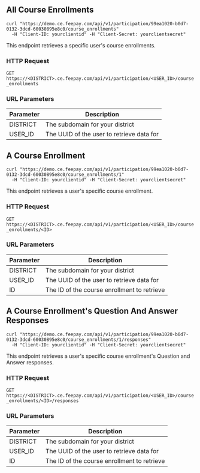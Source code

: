 ## All Course Enrollments


```shell
curl "https://demo.ce.feepay.com/api/v1/participation/99ea1020-b0d7-0132-3dcd-60030895e8c0/course_enrollments"
  -H "Client-ID: yourclientid" -H "Client-Secret: yourclientsecret"
```

This endpoint retrieves a specific user's course enrollments.

### HTTP Request

`GET https://<DISTRICT>.ce.feepay.com/api/v1/participation/<USER_ID>/course_enrollments`

### URL Parameters

Parameter | Description
--------- | -----------
DISTRICT | The subdomain for your district
USER_ID | The UUID of the user to retrieve data for

## A Course Enrollment


```shell
curl "https://demo.ce.feepay.com/api/v1/participation/99ea1020-b0d7-0132-3dcd-60030895e8c0/course_enrollments/1"
  -H "Client-ID: yourclientid" -H "Client-Secret: yourclientsecret"
```

This endpoint retrieves a user's specific course enrollment.

### HTTP Request

`GET https://<DISTRICT>.ce.feepay.com/api/v1/participation/<USER_ID>/course_enrollments/<ID>`

### URL Parameters

Parameter | Description
--------- | -----------
DISTRICT | The subdomain for your district
USER_ID | The UUID of the user to retrieve data for
ID | The ID of the course enrollment to retrieve

## A Course Enrollment's Question And Answer Responses


```shell
curl "https://demo.ce.feepay.com/api/v1/participation/99ea1020-b0d7-0132-3dcd-60030895e8c0/course_enrollments/1/responses"
  -H "Client-ID: yourclientid" -H "Client-Secret: yourclientsecret"
```

This endpoint retrieves a user's specific course enrollment's Question and Answer responses.

### HTTP Request

`GET https://<DISTRICT>.ce.feepay.com/api/v1/participation/<USER_ID>/course_enrollments/<ID>/responses`

### URL Parameters

Parameter | Description
--------- | -----------
DISTRICT | The subdomain for your district
USER_ID | The UUID of the user to retrieve data for
ID | The ID of the course enrollment to retrieve